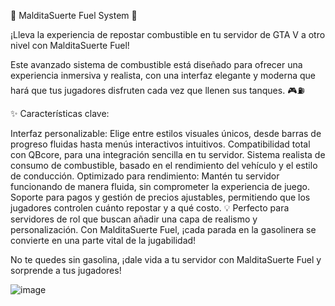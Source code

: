 🚀 MalditaSuerte Fuel System 🚀

¡Lleva la experiencia de repostar combustible en tu servidor de GTA V a otro nivel con MalditaSuerte Fuel!

Este avanzado sistema de combustible está diseñado para ofrecer una experiencia inmersiva y realista, con una interfaz elegante y moderna que hará que tus jugadores disfruten cada vez que llenen sus tanques. 🎮⛽

✨ Características clave:

Interfaz personalizable: Elige entre estilos visuales únicos, desde barras de progreso fluidas hasta menús interactivos intuitivos.
Compatibilidad total con QBcore, para una integración sencilla en tu servidor.
Sistema realista de consumo de combustible, basado en el rendimiento del vehículo y el estilo de conducción.
Optimizado para rendimiento: Mantén tu servidor funcionando de manera fluida, sin comprometer la experiencia de juego.
Soporte para pagos y gestión de precios ajustables, permitiendo que los jugadores controlen cuánto repostar y a qué costo.
💡 Perfecto para servidores de rol que buscan añadir una capa de realismo y personalización. Con MalditaSuerte Fuel, ¡cada parada en la gasolinera se convierte en una parte vital de la jugabilidad!

No te quedes sin gasolina, ¡dale vida a tu servidor con MalditaSuerte Fuel y sorprende a tus jugadores!

![image](https://github.com/user-attachments/assets/f05177d1-9d1c-4849-8c8a-6791200a0183)
